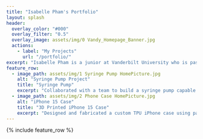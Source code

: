 ```yaml
---
title: "Isabelle Pham's Portfolio"
layout: splash
header:
  overlay_color: "#000"
  overlay_filter: "0.5"
  overlay_image: assets/img/0 Vandy_Homepage_Banner.jpg
  actions:
    - label: "My Projects"
      url: "/portfolio/"
excerpt: "Isabelle Pham is a junior at Vanderbilt University who is passionate about the intersection of design and technology. Her interests span software engineering, 3D printing, and human-centered development. Isabelle is excited about continually learning and using her skills to design thoughtful solutions that drive meaningful change."
feature_row:
  - image_path: assets/img/1 Syringe Pump HomePicture.jpg
    alt: "Syringe Pump Project"
    title: "Syringe Pump"
    excerpt: "Collaborated with a team to build a syringe pump capable of delivering precise, programmable flow rates by combining skills in CAD, 3D printing, wiring and coding."
  - image_path: assets/img/2 Phone Case HomePicture.jpg
    alt: "iPhone 15 Case"
    title: "3D Printed iPhone 15 Case"
    excerpt: "Designed and fabricated a custom TPU iPhone case using parametric modeling and FFF printing."
---
```


{% include feature_row %}

